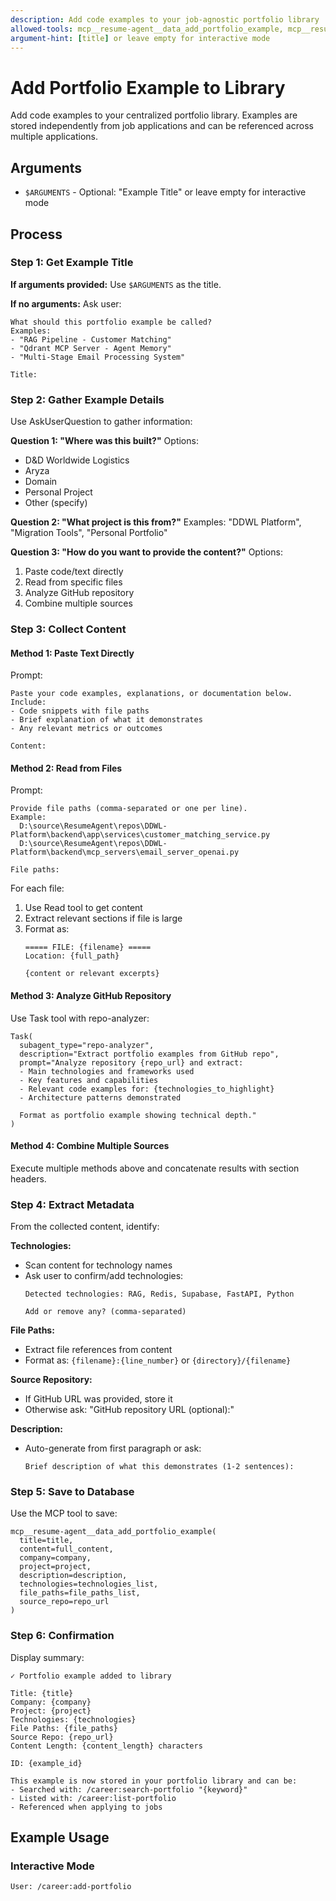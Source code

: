 ```yaml
---
description: Add code examples to your job-agnostic portfolio library
allowed-tools: mcp__resume-agent__data_add_portfolio_example, mcp__resume-agent__data_list_portfolio_examples, Read, Bash(gh:*), Task, AskUserQuestion
argument-hint: [title] or leave empty for interactive mode
---
```


# Add Portfolio Example to Library

Add code examples to your centralized portfolio library. Examples are stored independently from job applications and can be referenced across multiple applications.

## Arguments
- `$ARGUMENTS` - Optional: "Example Title" or leave empty for interactive mode

## Process

### Step 1: Get Example Title

**If arguments provided:**
Use `$ARGUMENTS` as the title.

**If no arguments:**
Ask user:
```
What should this portfolio example be called?
Examples:
- "RAG Pipeline - Customer Matching"
- "Qdrant MCP Server - Agent Memory"
- "Multi-Stage Email Processing System"

Title:
```

### Step 2: Gather Example Details

Use AskUserQuestion to gather information:

**Question 1: "Where was this built?"**
Options:
- D&D Worldwide Logistics
- Aryza
- Domain
- Personal Project
- Other (specify)

**Question 2: "What project is this from?"**
Examples: "DDWL Platform", "Migration Tools", "Personal Portfolio"

**Question 3: "How do you want to provide the content?"**
Options:
1. Paste code/text directly
2. Read from specific files
3. Analyze GitHub repository
4. Combine multiple sources

### Step 3: Collect Content

#### Method 1: Paste Text Directly
Prompt:
```
Paste your code examples, explanations, or documentation below.
Include:
- Code snippets with file paths
- Brief explanation of what it demonstrates
- Any relevant metrics or outcomes

Content:
```

#### Method 2: Read from Files
Prompt:
```
Provide file paths (comma-separated or one per line).
Example:
  D:\source\ResumeAgent\repos\DDWL-Platform\backend\app\services\customer_matching_service.py
  D:\source\ResumeAgent\repos\DDWL-Platform\backend\mcp_servers\email_server_openai.py

File paths:
```

For each file:
1. Use Read tool to get content
2. Extract relevant sections if file is large
3. Format as:
   ```
   ===== FILE: {filename} =====
   Location: {full_path}

   {content or relevant excerpts}
   ```

#### Method 3: Analyze GitHub Repository
Use Task tool with repo-analyzer:
```
Task(
  subagent_type="repo-analyzer",
  description="Extract portfolio examples from GitHub repo",
  prompt="Analyze repository {repo_url} and extract:
  - Main technologies and frameworks used
  - Key features and capabilities
  - Relevant code examples for: {technologies_to_highlight}
  - Architecture patterns demonstrated

  Format as portfolio example showing technical depth."
)
```

#### Method 4: Combine Multiple Sources
Execute multiple methods above and concatenate results with section headers.

### Step 4: Extract Metadata

From the collected content, identify:

**Technologies:**
- Scan content for technology names
- Ask user to confirm/add technologies:
  ```
  Detected technologies: RAG, Redis, Supabase, FastAPI, Python

  Add or remove any? (comma-separated)
  ```

**File Paths:**
- Extract file references from content
- Format as: `{filename}:{line_number}` or `{directory}/{filename}`

**Source Repository:**
- If GitHub URL was provided, store it
- Otherwise ask: "GitHub repository URL (optional):"

**Description:**
- Auto-generate from first paragraph or ask:
  ```
  Brief description of what this demonstrates (1-2 sentences):
  ```

### Step 5: Save to Database

Use the MCP tool to save:
```
mcp__resume-agent__data_add_portfolio_example(
  title=title,
  content=full_content,
  company=company,
  project=project,
  description=description,
  technologies=technologies_list,
  file_paths=file_paths_list,
  source_repo=repo_url
)
```

### Step 6: Confirmation

Display summary:
```
✓ Portfolio example added to library

Title: {title}
Company: {company}
Project: {project}
Technologies: {technologies}
File Paths: {file_paths}
Source Repo: {repo_url}
Content Length: {content_length} characters

ID: {example_id}

This example is now stored in your portfolio library and can be:
- Searched with: /career:search-portfolio "{keyword}"
- Listed with: /career:list-portfolio
- Referenced when applying to jobs
```

## Example Usage

### Interactive Mode
```
User: /career:add-portfolio